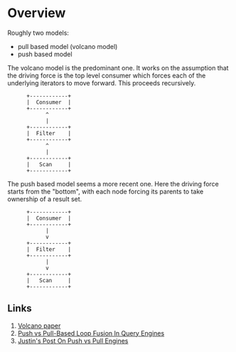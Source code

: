 # Overview

Roughly two models:
* pull based model (volcano model)
* push based model

The volcano model is the predominant one. It works on the assumption that the driving force is the top level consumer which forces each of the underlying iterators to move forward. This proceeds recursively.

```
      +------------+
      |  Consumer  |
      +------------+
            ^
            |
      +------------+
      |  Filter    |
      +------------+
            ^
            |
      +------------+
      |   Scan     |
      +------------+
```

The push based model seems a more recent one. Here the driving force starts from the "bottom", with each node forcing its parents to take ownership of a result set.

```
      +------------+
      |  Consumer  |
      +------------+
            |
            v
      +------------+
      |  Filter    |
      +------------+
            |
            v
      +------------+
      |   Scan     |
      +------------+
```

## Links
1. [Volcano paper](https://paperhub.s3.amazonaws.com/dace52a42c07f7f8348b08dc2b186061.pdf)
2. [Push vs Pull-Based Loop Fusion In Query Engines](https://arxiv.org/pdf/1610.09166)
3. [Justin's Post On Push vs Pull Engines](https://justinjaffray.com/query-engines-push-vs.-pull/)
